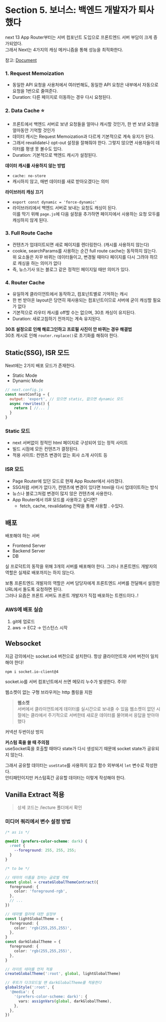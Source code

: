 # Section 5. 보너스: 백엔드 개발자가 퇴사했다

next 13 App Router부터는 서버 컴포넌트 도입으로 프론트엔드 서버 부담이 크게 증가되었다.  
그래서 Next는 4가지의 캐싱 메커니즘을 통해 성능을 최적화한다.

참고: [Document](https://nextjs.org/docs/app/building-your-application/caching#full-route-cache)

### 1. Request Memoization

- 동일한 API 요청을 사용처에서 여러번해도, 동일한 API 요청은 내부에서 자동으로 요청을 1번으로 줄여준다.
- Duration: 다른 페이지로 이동하는 경우 다시 요청된다.

### 2. Data Cache ⭐️

- 프론트에서 백엔드 서버로 보낸 요청들을 얼마나 캐시할 것인가, 한 번 보낸 요청을 얼마동안 기억할 것인가
- 데이터 캐시는 Request Memoization과 다르게 기본적으로 계속 유지가 된다.
- 그래서 revalidate나 opt-out 설정을 잘해줘야 한다. 그렇지 않으면 사용자들이 데이터를 평생 못 볼수도 있다.
- Duration: 기본적으로 백엔드 캐시가 설정된다.

**데이터 캐시를 사용하지 않는 방법**

- `cache: no-store`
- 캐시하지 않고, 매번 데이터를 새로 받아오겠다는 의미

**라이브러리 캐싱 끄기**

- `export const dynamic = 'force-dynamic'`
- 라이브러리에서 백엔드 서버로 보내는 요청도 캐싱이 된다.  
  이를 막기 위해 `page.js`에 다음 설정을 추가하면 페이지에서 사용하는 요청 모두를 캐싱하지 않게 된다.

### 3. Full Route Cache

- 컨텐츠가 업데이트되면 새로 페이지를 렌더링한다. (캐시를 사용하지 않는다)
- cookie, searchParams를 사용하는 순간 full route cache는 동작하지 않는다.
  위 요소들은 자꾸 바뀌는 데이터들이고, 변경될 때마다 페이지를 다시 그려야 하므로 캐싱을 하는 의미가 없다
- 즉, 뉴스기사 또는 블로그 같은 정적인 페이지일 때만 의미가 있다.

### 4. Router Cache

- 유일하게 클라이언트에서 동작하고, 컴포넌트별로 기억하는 캐시
- 한 번 받아온 layout은 당연히 재사용되는 컴포넌트이므로 서버에 굳이 캐싱할 필요가 없다
- 기본적으로 라우터 캐시를 off할 수는 없으며, 30초 캐싱이 유지된다.
- Duration: 새로고침하기 전까지는 계속 유지된다.

**30초 설정으로 인해 해로그인하고 프로필 사진이 안 바뀌는 경우 해결법**  
30초 캐시로 인해 `router.replace()`로 초기화를 해줘야 한다.

## Static(SSG), ISR 모드

Next에는 2가지 배포 모드가 존재한다.

- Static Mode
- Dynamic Mode

```js
// next.config.js
const nextConfig = {
  output: 'export', // 있으면 static, 없으면 dynamic 모드
  async rewrites() {
    return [ //... ]
  }
}
```

### Static 모드

- next 서버없이 정적인 html 페이지로 구성되어 있는 정적 사이트
- 빌드 시점에 모든 컨텐츠가 결정된다.
- 적용 사이트: 컨텐츠 변경이 없는 회사 소개 사이트 등

### ISR 모드

- Page Router에 있던 모드로 현재 App Router에서 사라졌다.
- SSG처럼 서버가 없다가, 컨텐츠에 변경이 있다면 html을 다시 업데이트하는 방식
- 뉴스나 블로그처럼 변경이 많지 않은 컨텐츠에 사용한다.
- App Router에서 ISR 모드를 사용하고 싶다면?
  - fetch, cache, revalidating 전략을 통해 사용할 . 수있다.

## 배포

배포해야 하는 서버

- Frontend Server
- Backend Server
- DB

실 프로덕트의 동작을 위해 3개의 서버를 배포해야 한다. 그러나 프론트엔드 개발자의 역할은 실제로 배포까지는 하지 않는다.

보통 프론트엔드 개발자의 역할은 서버 담당자에게 프론트엔드 서버를 전달해서 설정한 URL에서 돌도록 요청하면 된다.  
그러나 요즘은 프론트 서버도 프론트 개발자가 직접 배포하는 트렌드이다..!

### AWS에 배포 실습

1. git에 업로드
2. aws -> EC2 -> 인스턴스 시작

## Websocket

지금 강의에서는 socket.io4 버전으로 설치한다.
항상 클라이언트와 서버 버전이 일치해야 한다!

```
npm i socket.io-client@4
```

socket.io를 서버 컴포넌트에서 쓰면 메모리 누수가 발생한다. 주의!

웹소켓이 없는 구형 브라우저는 http 폴링을 지원

> **웹소켓**  
> 서버에서 클라이언트에게 데이터를 실시간으로 보내줄 수 있음
> 웹소켓이 없던 시절에는 클라에서 주기적으로 서버한테 새로운 데이터를 물어봐서 응답을 받아야 했다

커넥션 두번이상 방지

**커스텀 훅을 쓸 때 주의점**  
useSocket훅을 호출할 때마다 state가 다시 생성되기 때문에 socket state가 공유되지 않는다.

그래서 공유할 데이터는 `useState`를 사용하지 않고 함수 외부에서 `let` 변수로 작성한다.  
안티패턴이지만 커스텀훅간 공유할 데이터는 이렇게 작성해야 한다.

## Vanilla Extract 적용

> 상세 코드는 /lecture 폴더에서 확인

### 미디어 쿼리에서 변수 설정 방법

```css
/* as is */

@medit (prefers-color-scheme: dark) {
  :root {
    --foreground: 255, 255, 255;
  }
}
```

```ts
/* to be */

// 테마의 이름을 정하는 글로벌 객체
const global = createGlobalThemeContract({
  foreground: {
    color: 'foreground-rgb',
  },
  // ...
})

// 테마별 컬러에 대한 설정부
const lightGlobalTheme = {
  foreground: {
    color: 'rgb(255,255,255)',
  },
}
const darkGlobalTheme = {
  foreground: {
    color: 'rgb(255,255,255)',
  },
}

// 라이트 테마를 먼저 적용
createGlobalTheme(':root', global, lightGlobalTheme)

// 루트가 다크모드일 땐 darkGlobalTheme를 적용한다
globalStyle(':root', {
  '@media': {
    '(prefers-color-scheme: dark)': {
      vars: assignVars(global, darkGlobalTheme),
    },
  },
})
```
